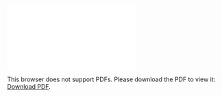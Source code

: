 <object data="christ-in-song/CIS1908pdfs/220.pdf" type="application/pdf" width="100%" height="1024px">
    <embed src="christ-in-song/CIS1908pdfs/220.pdf">
        <p>This browser does not support PDFs. Please download the PDF to view it: <a href="christ-in-song/CIS1908pdfs/220.pdf">Download PDF</a>.</p>
    </embed>
</object>
